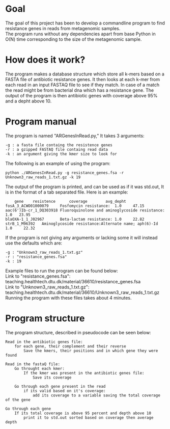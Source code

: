 # Goal
The goal of this project has been to develop a commandline program to find resistance genes in reads from metagenomic samples.  
The program runs without any dependencies apart from base Python in O(N) time corresponding to the size of the metagenomic sample.  

# How does it work?
The program makes a database structure which store all k-mers based on a FASTA file of antibiotic resistance genes.
It then looks at each k-mer from each read in an input FASTAQ file to see if they match.
In case of a match the read might be from bacterial dna which has a resistance gene.
The output of the program is then antibiotic genes with coverage above 95% and a depht above 10.  

# Program manual
The program is named "ARGenesInRead.py," It takes 3 arguments:  
```
-g : a fasta file containg the resistence genes
-r : a gzipped FASTAQ file containg read data
-k : an argument giving the kmer size to look for
```
The following is an example of using the program:
```
python ./ARGenesInRead.py -g resistance_genes.fsa -r Unknown3_raw_reads_1.txt.gz -k 19
```
The output of the program is printed, and can be used as if it was std.out,
It is in the format of a tab separated file. Here is an example:

```
    gene    resistence      coverage        avg_depht
fosA_3_ACWO01000079     Fosfomycin resistance:  1.0     47.15     
aac(6')Ib-cr_1_DQ303918 Fluoroquinolone and aminoglycoside resistance:  1.0   23.95     
blaOXA-1_1_J02967       Beta-lactam resistance: 1.0     22.82   
strB_1_M96392   Aminoglycoside resistance:Alternate name; aph(6)-Id     1.0     22.32     
```

If the program is not giving any arguments or lacking some it will instead use the defaults which are:

```
-g : "Unknown3_raw_reads_1.txt.gz" 
-r : "resistance_genes.fsa" 
-k : 19
```
Example files to run the program can be found below:  
Link to "resistance_genes.fsa":  
teaching.healthtech.dtu.dk/material/36610/resistance_genes.fsa  
Link to "Unknown3_raw_reads_1.txt.gz":  
teaching.healthtech.dtu.dk/material/36610/Unknown3_raw_reads_1.txt.gz   
Running the program with these files takes about 4 minutes.  

# Program structure
The program structure, described in pseudocode can be seen below:
```
Read in the antibiotic genes file:
    for each gene, their complement and their reverse
        Save the kmers, their positions and in which gene they were found

Read in the fastaQ file:
    Go throught each kmer:
        If the kmer was present in the antibiotic genes file:
            Save its coverage
    
    Go through each gene present in the read
        if its valid based on it's coverage:
            add its coverage to a variable saving the total coverage of the gene

Go through each gene
    If its total coverage is above 95 percent and depth above 10
        print it to std.out sorted based on coverage then average depth
```
